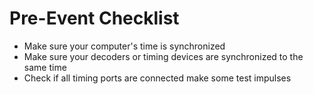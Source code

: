 ﻿# Pre-Event Checklist

* Make sure your computer's time is synchronized 
* Make sure your decoders or timing devices are synchronized to the same time
* Check if all timing ports are connected make some test impulses
